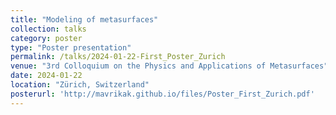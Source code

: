 ```yaml
---
title: "Modeling of metasurfaces"
collection: talks
category: poster
type: "Poster presentation"
permalink: /talks/2024-01-22-First_Poster_Zurich
venue: "3rd Colloquium on the Physics and Applications of Metasurfaces"
date: 2024-01-22
location: "Zürich, Switzerland"
posterurl: 'http://mavrikak.github.io/files/Poster_First_Zurich.pdf'
---
```

